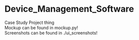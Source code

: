 # Device_Management_Software

Case Study Project thing  
Mockup can be found in mockup.py!  
Screenshots can be found in ./ui_screenshots!